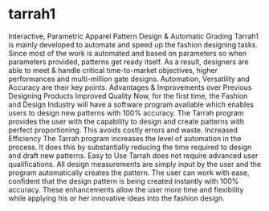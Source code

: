 # tarrah1
Interactive, Parametric Apparel Pattern Design &amp; Automatic Grading
Tarrah1 is mainly developed to automate and speed up the fashion designing tasks. 
Since most of the work is automated and based on parameters so when parameters provided, patterns get ready itself. As a result, designers are able to meet & handle critical time-to-market objectives, higher performances and multi-million gate designs. Automation, Versatility and Accuracy are their key points.
Advantages & Improvements over Previous Designing Products
Improved Quality
Now, for the first time, the Fashion and Design Industry will have a software program available which enables users to design new patterns with 100% accuracy. The Tarrah program provides the user with the capability to design and create patterns with perfect proportioning. This avoids costly errors and waste.
Increased Efficiency
The Tarrah program increases the level of automation in the process. It does this by substantially reducing the time required to design and draft new patterns.
Easy to Use
Tarrah does not require advanced user qualifications. All design measurements are simply input by the user and the program automatically creates the pattern. The user can work with ease, confident that the design pattern is being created instantly with 100% accuracy. These enhancements allow the user more time and flexibility while applying his or her innovative ideas into the fashion design.
